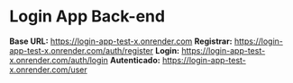 # Login App Back-end

**Base URL:** https://login-app-test-x.onrender.com
**Registrar:** https://login-app-test-x.onrender.com/auth/register
**Login:** https://login-app-test-x.onrender.com/auth/login
**Autenticado:** https://login-app-test-x.onrender.com/user
